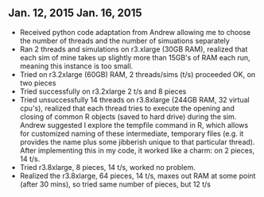 ## Jan. 12, 2015 Jan. 16, 2015
- Received python code adaptation from Andrew allowing me to choose the number of threads and the number of simuations separately 
- Ran 2 threads and simulations on r3.xlarge (30GB RAM), realized that each sim of mine takes up slightly more than 15GB's of RAM each run, meaning this instance is too small.
- Tried on r3.2xlarge (60GB) RAM, 2 threads/sims (t/s) proceeded OK, on two pieces
- Tried successfully on r3.2xlarge 2 t/s and 8 pieces
- Tried unsuccessfully 14 threads on r3.8xlarge (244GB RAM, 32 virtual cpu's), realized that each thread tries to execute the opening and closing of common R objects (saved to hard drive) during the sim. Andrew suggested I explore the tempfile command in R, which allows for customized naming of these intermediate, temporary files (e.g. it provides the name plus some jibberish unique to that particular thread). After implementing this in my code, it worked like a charm: on 2 pieces, 14 t/s. 
- Tried r3.8xlarge, 8 pieces, 14 t/s, worked no problem. 
- Realized the r3.8xlarge, 64 pieces, 14 t/s, maxes out RAM at some point (after 30 mins), so tried same number of pieces, but 12 t/s





